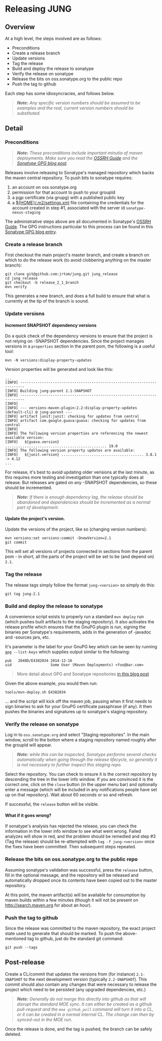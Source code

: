 # Releasing JUNG

## Overview

At a high level, the steps involved are as follows:

  * Preconditions
  * Create a release branch
  * Update versions
  * Tag the release
  * Build and deploy the release to sonatype
  * Verify the release on sonatype
  * Release the bits on oss.sonatype.org to the public repo
  * Push the tag to github


Each step has some idiosyncracies, and follows below.

> ***Note:*** *Any specific version numbers should be assumed to be examples and the real,
> current version numbers should be substituted.*

## Detail

### Preconditions

> ***Note:*** *These preconditions include important minutia of maven
> deployments.  Make sure you read the [OSSRH Guide] and the [Sonatype GPG
> blog post][GPG].*

Releases involve releasing to Sonatype's managed repository which backs the
maven central repository.  To push bits to sonatype requires:

  1. an account on oss.sonatype.org
  2. permission for that account to push to your groupId
  3. a pgp certificate (via gnupg) with a published public key
  4. a [${HOME}/.m2/settings.xml][settings.xml] file containing the credentials
     for the account created in step #1, associated with the server id
     `sonatype-nexus-staging`

The administrative steps above are all documented in Sonatype's
[OSSRH Guide]. The GPG instructions particular to this process can be found
in this [Sonatype GPG blog entry][GPG].

### Create a release branch

First checkout the main project's master branch, and create a branch on which
to do the release work (to avoid clobbering anything on the master branch):

```shell
git clone git@github.com:jrtom/jung.git jung_release
cd jung_release
git checkout -b release_2_1_branch
mvn verify
```

This generates a new branch, and does a full build to ensure that what is
currently at the tip of the branch is sound.

### Update versions

#### Increment SNAPSHOT dependency versions

Do a quick check of the dependency versions to ensure that the project is
not relying on -SNAPSHOT dependencies. Since the project manages versions
in a `properties` section in the parent pom, the following is a useful tool:

```shell
mvn -N versions:display-property-updates
```

Version properties will be generated and look like this:

```
...
[INFO] ------------------------------------------------------------------------
[INFO] Building jung-parent 2.1-SNAPSHOT
[INFO] ------------------------------------------------------------------------
[INFO] 
[INFO] --- versions-maven-plugin:2.2:display-property-updates (default-cli) @ jung-parent ---
[INFO] artifact junit:junit: checking for updates from central
[INFO] artifact com.google.guava:guava: checking for updates from central
[INFO] 
[INFO] The following version properties are referencing the newest available version:
[INFO]   ${guava.version} ............................................... 19.0
[INFO] The following version property updates are available:
[INFO]   ${junit.version} ...................................... 3.8.1 -> 4.12
...
```

For release, it's best to avoid updating older verisions at the last minute, as
this requires more testing and investigation than one typically does at release.
But releases are gated on any -SNAPSHOT dependencies, so these should be
incremented.

> ***Note:*** *If there is enough dependency lag, the release should be abandoned
> and dependencies should be incremented as a normal part of development.*

#### Update the project's version.

Update the versions of the project, like so (changing version numbers):

```shell
mvn versions:set versions:commit -DnewVersion=2.1
git commit
```

This will set all versions of projects connected in <module> sections from
the parent pom - in short, all the parts of the project will be set to be (and
depend on) `2.1`.

### Tag the release

The release tags simply follow the format `jung-<version>` so simply do this:

```shell
git tag jung-2.1
```

### Build and deploy the release to sonatype

A convenience script exists to properly run a standard `mvn deploy` run
(which pushes built artifacts to the staging repository).  It also activates
the release profile which ensures that the GnuPG plugin is run, signing the
binaries per Sonatype's requirements, adds in the generation of -javadoc and
-sources jars, etc.

It's parameter is the label for your GnuPG key which can be seen by running
`gpg --list-keys` which supplies output similar to the following:

```
pub   2048D/E4382034 2014-12-16
uid                  Some User (Maven Deployments) <foo@bar.com>
```

> More detail about GPG and Sonatype repositories [in this blog post][GPG]

Given the above example, you would then run:

```shell
tools/mvn-deploy.sh E4382034
```

... and the script will kick off the maven job, pausing when it first needs to
sign binaries to ask for your GnuPG certificate passphrase (if any).  It then
pushes the binaries and signatures up to sonatype's staging repository.

### Verify the release on sonatype

Log in to `oss.sonatype.org` and select "Staging repositories".  In the
main window, scroll to the botton where a staging repository named roughly
after the groupId will appear.

> ***Note:*** *while this can be inspected, Sonatype performs several checks
> automatically when going through the release lifecycle, so generally it is
> not necessary to further inspect this staging repo.*

Select the repository.  You can check to ensure it is the correct repository by
descending the tree in the lower info window.  If you are convinced it is the
correct one, click on the `close` button (in the upper menu bar) and optionally
enter a message (which will be included in any notifications people have set
up on that repository).  Wait about 60 seconds or so and refresh.

If successful, the `release` button will be visible.

#### What if it goes wrong?

If sonatype's analysis has rejected the release, you can check the information
in the lower info window to see what went wrong.  Failed analyzes will show
in red, and the problem should be remedied and step #3 (Tag the release) should
be re-attempted with `tag -f jung-<version>` once the fixes have been
committed.  Then subsequent steps repeated.

### Release the bits on oss.sonatype.org to the public repo

Assuming sonatype's validation was successful, press the `release` button,
fill in the optional message, and the repository will be released and
automatically dropped once its contents have been copied out to the master
repository.

At this point, the maven artifact(s) will be available for consumption by
maven builds within a few minutes (though it will not be present on
<http://search.maven.org> for about an hour).

### Push the tag to github

Since the release was committed to the maven repository, the exact project
state used to generate that should be marked.  To push the above-mentioned
tag to github, just do the standard git command:

```shell
git push --tags
```

## Post-release

Create a CL/commit that updates the versions from (for instance)
`2.1-SNAPSHOT` to the next development version (typically `2.2-SNAPSHOT`).
This commit should also contain any changes that were necessary to release
the project which need to be persisted (any upgraded dependencies, etc.)

> ***Note:*** *Generally do not merge this directly into github as that will disrupt
> the standard MOE sync.  It can either be created as a github pull-request and
> the `moe github_pull` command will turn it into a CL, or it can be created
> in a normal internal CL. The change can then by synced-out in the MOE run.*

Once the release is done, and the tag is pushed, the branch can be safely
deleted.

[GPG]: http://blog.sonatype.com/2010/01/how-to-generate-pgp-signatures-with-maven
[OSSRH Guide]: http://central.sonatype.org/pages/ossrh-guide.html
[settings.xml]: https://books.sonatype.com/nexus-book/reference/_adding_credentials_to_your_maven_settings.html
